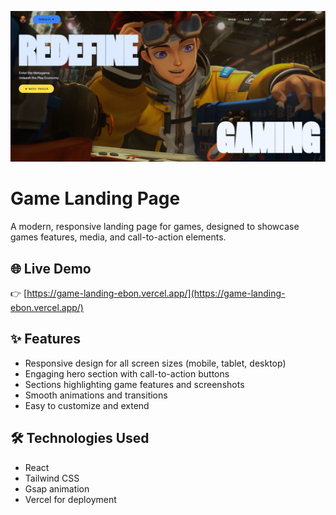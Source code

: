
![Game Landing Screenshot](./public/img/game-landing.png)


# Game Landing Page

A modern, responsive landing page for games, designed to showcase games features, media, and call-to-action elements.

## 🌐 Live Demo

👉 [https://game-landing-ebon.vercel.app/](https://game-landing-ebon.vercel.app/)

## ✨ Features

- Responsive design for all screen sizes (mobile, tablet, desktop)
- Engaging hero section with call-to-action buttons
- Sections highlighting game features and screenshots
- Smooth animations and transitions
- Easy to customize and extend

## 🛠️ Technologies Used

- React 
- Tailwind CSS
- Gsap animation
- Vercel for deployment

